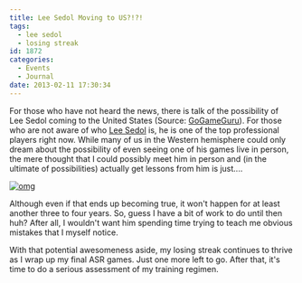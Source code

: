 ```yaml
---
title: Lee Sedol Moving to US?!?!
tags:
  - lee sedol
  - losing streak
id: 1872
categories:
  - Events
  - Journal
date: 2013-02-11 17:30:34
---
```


For those who have not heard the news, there is talk of the possibility of Lee Sedol coming to the United States (Source: [GoGameGuru](http://gogameguru.com/lee-sedol-retirement-move-overseas/)). For those who are not aware of who [Lee Sedol](http://en.wikipedia.org/wiki/Lee_Sedol) is, he is one of the top professional players right now. While many of us in the Western hemisphere could only dream about the possibility of even seeing one of his games live in person, the mere thought that I could possibly meet him in person and (in the ultimate of possibilities) actually get lessons from him is just....

[![omg](http://www.bengozen.com/wp-content/uploads/2013/02/omg.gif)](http://www.bengozen.com/wp-content/uploads/2013/02/omg.gif)

Although even if that ends up becoming true, it won't happen for at least another three to four years. So, guess I have a bit of work to do until then huh? After all, I wouldn't want him spending time trying to teach me obvious mistakes that I myself notice.

With that potential awesomeness aside, my losing streak continues to thrive as I wrap up my final ASR games. Just one more left to go. After that, it's time to do a serious assessment of my training regimen.